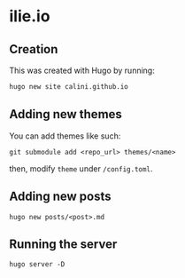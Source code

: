 # ilie.io

## Creation

This was created with Hugo by running:

```sh
hugo new site calini.github.io
```

## Adding new themes

You can add themes like such:

```
git submodule add <repo_url> themes/<name>
```

then, modify `theme` under `/config.toml`.

## Adding new posts

```
hugo new posts/<post>.md
```

## Running the server

```
hugo server -D
```